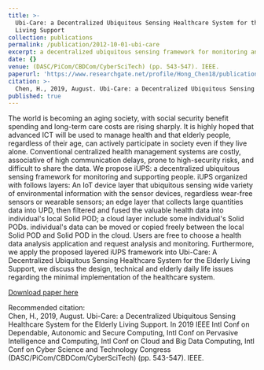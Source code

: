 ```yaml
---
title: >-
  Ubi-Care: a Decentralized Ubiquitous Sensing Healthcare System for the Elderly
  Living Support
collection: publications
permalink: /publication/2012-10-01-ubi-care
excerpt: a decentralized ubiquitous sensing framework for monitoring and supporting people.
date: {}
venue: (DASC/PiCom/CBDCom/CyberSciTech) (pp. 543-547). IEEE.
paperurl: 'https://www.researchgate.net/profile/Hong_Chen18/publication/336742054_Ubi-Care_a_Decentralized_Ubiquitous_Sensing_Healthcare_System_for_the_Elderly_Living_Support/links/5db0578f4585155e27f8103f/Ubi-Care-a-Decentralized-Ubiquitous-Sensing-Healthcare-System-for-the-Elderly-Living-Support.pdf'
citation: >-
  Chen, H., 2019, August. Ubi-Care: a Decentralized Ubiquitous Sensing Healthcare System for the Elderly Living Support. In 2019 IEEE Intl Conf on Dependable, Autonomic and Secure Computing, Intl Conf on Pervasive Intelligence and Computing, Intl Conf on Cloud and Big Data Computing, Intl Conf on Cyber Science and Technology Congress (DASC/PiCom/CBDCom/CyberSciTech) (pp. 543-547). IEEE.
published: true
---
```

The world is becoming an aging society, with social security benefit spending and long-term care costs are rising sharply. It is highly hoped that advanced ICT will be used to manage health and that elderly people, regardless of their age, can actively participate in society even if they live alone. Conventional centralized health management systems are costly, associative of high communication delays, prone to high-security risks, and difficult to share the data. We propose iUPS: a decentralized ubiquitous sensing framework for monitoring and supporting people. iUPS organized with follows layers: An IoT device layer that ubiquitous sensing wide variety of environmental information with the sensor devices, regardless wear-free sensors or wearable sensors; an edge layer that collects large quantities data into UPD, then filtered and fused the valuable health data into individual's local Solid POD; a cloud layer include some individual's Solid PODs. individual's data can be moved or copied freely between the local Solid POD and Solid POD in the cloud. Users are free to choose a health data analysis application and request analysis and monitoring. Furthermore, we apply the proposed layered iUPS framework into Ubi-Care: A Decentralized Ubiquitous Sensing Healthcare System for the Elderly Living Support, we discuss the design, technical and elderly daily life issues regarding the minimal implementation of the healthcare system.

[Download paper here](https://www.researchgate.net/profile/Hong_Chen18/publication/336742054_Ubi-Care_a_Decentralized_Ubiquitous_Sensing_Healthcare_System_for_the_Elderly_Living_Support/links/5db0578f4585155e27f8103f/Ubi-Care-a-Decentralized-Ubiquitous-Sensing-Healthcare-System-for-the-Elderly-Living-Support.pdf)

Recommended citation:   
Chen, H., 2019, August. Ubi-Care: a Decentralized Ubiquitous Sensing Healthcare System for the Elderly Living Support. In 2019 IEEE Intl Conf on Dependable, Autonomic and Secure Computing, Intl Conf on Pervasive Intelligence and Computing, Intl Conf on Cloud and Big Data Computing, Intl Conf on Cyber Science and Technology Congress (DASC/PiCom/CBDCom/CyberSciTech) (pp. 543-547). IEEE.

